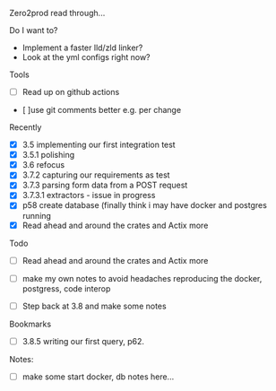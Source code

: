 Zero2prod read through... 

Do I want to? 
- Implement a faster lld/zld linker? 
- Look at the yml configs right now?

Tools
- [ ] Read up on github actions
- [ ]use git comments better e.g. per change

Recently
- [x] 3.5 implementing our first integration test
- [x] 3.5.1 polishing
- [x] 3.6 refocus
- [x] 3.7.2 capturing our requirements as test
- [x] 3.7.3 parsing form data from a POST request
- [x] 3.7.3.1 extractors - issue in progress
- [x] p58 create database (finally think i may have docker and postgres running
- [x] Read ahead and around the crates and Actix more 

Todo
- [ ] Read ahead and around the crates and Actix more 
- [ ] make my own notes to avoid headaches reproducing the docker, postgress, code interop
- [ ] Step back at 3.8 and make some notes


Bookmarks
- [ ] 3.8.5 writing our first query, p62. 

Notes:
- [ ] make some start docker, db notes here...


